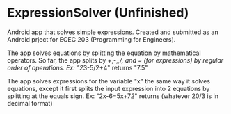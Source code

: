 ExpressionSolver (Unfinished)
================

Android app that solves simple expressions. Created and submitted as an Android prject for ECEC 203 (Programming for Engineers).

The app solves equations by splitting the equation by mathematical operators. So far, the app splits by +,-,*,/, and = (for expressions) by regular order of operations.
Ex: "2*3-5/2+4" returns "7.5"

The app solves expressions for the variable "x" the same way it solves equations, except it first splits the input expression into 2 equations by splitting at the equals sign.
Ex: "2x-6=5x+7*2*" returns (whatever 20/3 is in decimal format)
